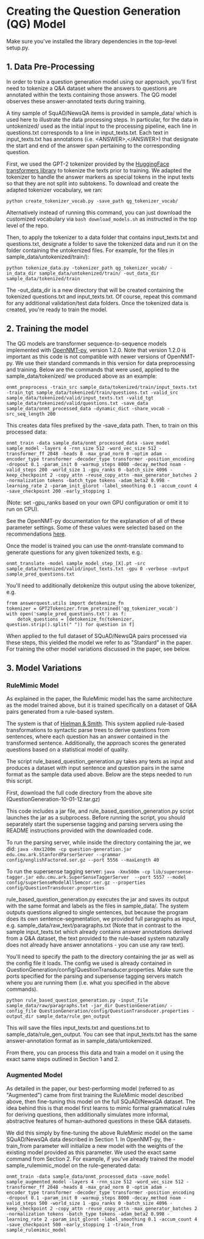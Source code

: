 # Creating the Question Generation (QG) Model

Make sure you've installed the library dependencies in the top-level setup.py.

## 1. Data Pre-Processing

In order to train a question generation model using our approach, you'll first need to tokenize a Q&A dataset where the answers to questions are annotated within the texts containing those answers. The QG model observes these answer-annotated texts during training. 

A tiny sample of SquAD/NewsQA items is provided in sample_data/ which is used here to illustrate the data processing steps. In particular, for the data in untokenized/ used as the initial input to the processing pipeline, each line in questions.txt corresponds to a line in input_texts.txt. Each text in input_texts.txt has annotations (i.e. \<ANSWER\>,\<\/ANSWER\>) that designate the start and end of the answer span pertaining to the corresponding question.

First, we used the GPT-2 tokenizer provided by the [HuggingFace transformers library](https://huggingface.co/transformers/model_doc/gpt2.html#gpt2tokenizer) to tokenize the texts prior to training. We adapted the tokenizer to handle the answer markers as special tokens in the input texts so that they are not split into subtokens. To download and create the adapted tokenizer vocabulary, we ran:

``python create_tokenizer_vocab.py -save_path qg_tokenizer_vocab/``

Alternatively instead of running this command, you can just download the customized vocabulary via ``bash download_models.sh`` as instructed in the top level of the repo.

Then, to apply the tokenizer to a data folder that contains input_texts.txt and questions.txt, designate a folder to save the tokenized data and run it on the folder containing the untokenized files. For example, for the files in sample_data/untokenized/train/):

``python tokenize_data.py -tokenizer_path qg_tokenizer_vocab/ -in_data_dir sample_data/untokenized/train/ -out_data_dir sample_data/tokenized/train``

The -out_data_dir is a new directory that will be created containing the tokenized questions.txt and input_texts.txt. Of course, repeat this command for any additional validation/test data folders. Once the tokenized data is created, you're ready to train the model.


## 2. Training the model

The QG models are transformer sequence-to-sequence models implemented with [OpenNMT-py](https://github.com/OpenNMT/OpenNMT-py), version 1.2.0. Note that version 1.2.0 is important as this code is not compatible with newer versions of OpenNMT-py. We use their standard commands in this version for data preprocessing and training. Below are the commands that were used, applied to the sample_data/tokenized/ we produced above as an example:

``onmt_preprocess -train_src sample_data/tokenized/train/input_texts.txt -train_tgt sample_data/tokenized/train/questions.txt -valid_src sample_data/tokenized/valid/input_texts.txt -valid_tgt sample_data/tokenized/valid/questions.txt -save_data sample_data/onmt_processed_data -dynamic_dict -share_vocab -src_seq_length 200``

This creates data files prefixed by the -save_data path. Then, to train on this processed data:

``onmt_train -data sample_data/onmt_processed_data -save_model sample_model -layers 4 -rnn_size 512 -word_vec_size 512 -transformer_ff 2048 -heads 8 -max_grad_norm 0 -optim adam -encoder_type transformer -decoder_type transformer -position_encoding -dropout 0.1 -param_init 0 -warmup_steps 8000 -decay_method noam -valid_steps 200 -world_size 1 -gpu_ranks 0 -batch_size 4096 -keep_checkpoint 2 -copy_attn -reuse_copy_attn -max_generator_batches 2 -normalization tokens -batch_type tokens -adam_beta2 0.998 -learning_rate 2 -param_init_glorot -label_smoothing 0.1 -accum_count 4 -save_checkpoint 200 -early_stopping 1``

(Note: set -gpu_ranks based on your own GPU configuration or omit it to run on CPU). 

See the OpenNMT-py documentation for the explanation of all of these parameter settings. Some of these values were selected based on the recommendations [here](https://opennmt.net/OpenNMT-py/FAQ.html#how-do-i-use-the-transformer-model).

Once the model is trained you can use the onmt-translate command to generate questions for any given tokenized texts, e.g.:

``onmt_translate -model sample_model_step_[X].pt -src sample_data/tokenized/valid/input_texts.txt -gpu 0 -verbose -output sample_pred_questions.txt``

You'll need to additionally detokenize this output using the above tokenizer, e.g.

```from transformers import GPT2Tokenizer
from answerquest.utils import detokenize_fn
tokenizer = GPT2Tokenizer.from_pretrained('qg_tokenizer_vocab')
with open('sample_pred_questions.txt') as f:
    detok_questions = [detokenize_fn(tokenizer, question.strip().split(" ")) for question in f]
```

When applied to the full dataset of SQuAD/NewsQA pairs processed via these steps, this yielded the model we refer to as "Standard" in the paper. For training the other model variations discussed in the paper, see below. 


## 3. Model Variations

### RuleMimic Model

As explained in the paper, the RuleMimic model has the same architecture as the model trained above, but it is trained specifically on a dataset of Q&A pairs generated from a rule-based system. 

The system is that of [Hielman & Smith](http://www.cs.cmu.edu/~ark/mheilman/questions/). This system applied rule-based transformations to syntactic parse trees to derive questions from sentences, where each question has an answer contained in the transformed sentence. Additionally, the approach scores the generated questions based on a statistical model of quality. 

The script rule_based_question_generation.py takes any texts as input and produces a dataset with input sentence and question pairs in the same format as the sample data used above. Below are the steps needed to run this script.

First, download the full code directory from the above site (QuestionGeneration-10-01-12.tar.gz)  

This code includes a jar file, and rule_based_question_generation.py script launches the jar as a subprocess. Before running the script, you should separately start the supersense tagging and parsing servers using the README instructions provided with the downloaded code.

To run the parsing server, while inside the directory containing the jar, we did:
``java -Xmx1200m -cp question-generation.jar edu.cmu.ark.StanfordParserServer --grammar config/englishFactored.ser.gz --port 5556 --maxLength 40``

To run the supersense tagging server:
``java -Xmx500m -cp lib/supersense-tagger.jar edu.cmu.ark.SuperSenseTaggerServer  --port 5557 --model config/superSenseModelAllSemcor.ser.gz --properties config/QuestionTransducer.properties``

rule_based_question_generation.py executes the jar and saves its output with the same format and labels as the files in sample_data/. The system outputs questions aligned to single sentences, but because the program does its own sentence-segmentation, we provided full paragraphs as input, e.g. sample_data/raw_text/paragraphs.txt (Note that in contrast to the sample input_texts.txt which already contains answer annotations derived from a Q&A dataset, the text provided to the rule-based system naturally does not already have answer annotations - you can use any raw text).

You'll need to specify the path to the directory containing the jar as well as the config file it loads. The config we used is already contained in QuestionGeneration/config/QuestionTransducer.properties. Make sure the ports specified for the parsing and supersense tagging servers match where you are running them (i.e. what you specified in the above commands).

``python rule_based_question_generation.py -input_file sample_data/raw/paragraphs.txt -jar_dir QuestionGeneration/ -config_file QuestionGeneration/config/QuestionTransducer.properties -output_dir sample_data/rule_gen_output``

This will save the files input_texts.txt and questions.txt to sample_data/rule_gen_output. You can see that input_texts.txt has the same answer-annotation format as in sample_data/untokenized.

From there, you can process this data and train a model on it using the exact same steps outlined in Section 1 and 2. 

### Augmented Model

As detailed in the paper, our best-performing model (referred to as "Augmented") came from first training the RuleMimic model described above, then fine-tuning this model on the full SQuAD/NewsQA dataset. The idea behind this is that model first learns to mimic formal grammatical rules for deriving questions, then additionally simulates more informal, abstractive features of human-authored questions in these Q&A datasets.

We did this simply by fine-tuning the above RuleMimic model on the same SQuAD/NewsQA data described in Section 1. In OpenNMT-py, the -train_from parameter will initialize a new model with the weights of the existing model provided as this parameter. We used the exact same command from Section 2. For example, if you've already trained the model sample_rulemimic_model on the rule-generated data:

``onmt_train -data sample_data/onmt_processed_data -save_model sample_augmented_model -layers 4 -rnn_size 512 -word_vec_size 512 -transformer_ff 2048 -heads 8 -max_grad_norm 0 -optim adam -encoder_type transformer -decoder_type transformer -position_encoding -dropout 0.1 -param_init 0 -warmup_steps 8000 -decay_method noam -valid_steps 500 -world_size 1 -gpu_ranks 0 -batch_size 4096 -keep_checkpoint 2 -copy_attn -reuse_copy_attn -max_generator_batches 2 -normalization tokens -batch_type tokens -adam_beta2 0.998 -learning_rate 2 -param_init_glorot -label_smoothing 0.1 -accum_count 4 -save_checkpoint 500 -early_stopping 1 -train_from sample_rulemimic_model``

